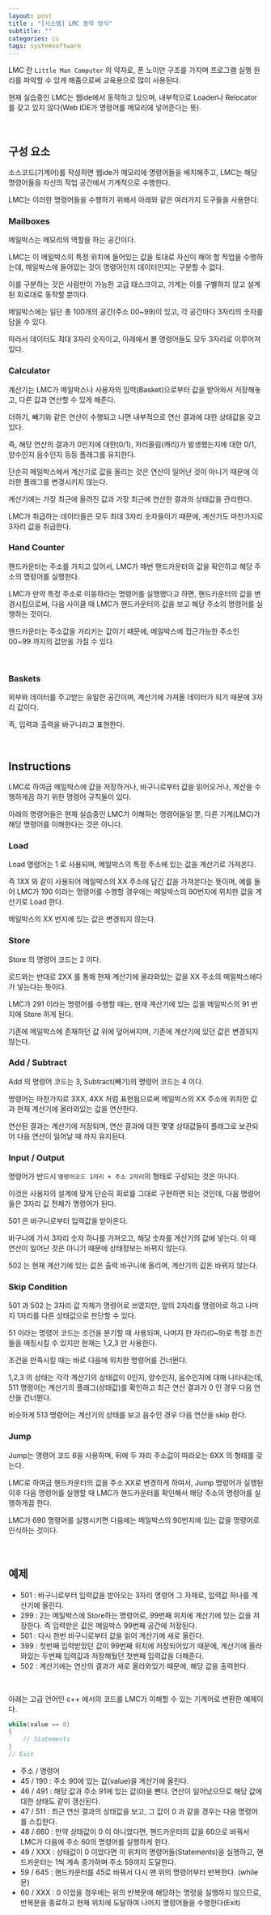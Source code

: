 ```yaml
---
layout: post
title : "[시스템] LMC 동작 방식"
subtitle: ""
categories: cs
tags: systemsoftware
---
```


LMC 란 ```Little Man Computer``` 의 약자로, 폰 노이만 구조를 가지며 프로그램 실행 원리를 파악할 수 있게 해줌으로써 교육용으로 많이 사용된다.

현재 실습중인 LMC는 웹ide에서 동작하고 있으며, 내부적으로 Loader나 Relocator를 갖고 있지 않다(Web IDE가 명령어를 메모리에 넣어준다는 뜻).

<br>

## 구성 요소

소스코드(기계어)를 작성하면 웹ide가 메모리에 명령어들을 배치해주고, LMC는 해당 명령어들을 자신의 작업 공간에서 기계적으로 수행한다.

LMC는 이러한 명령어들을 수행하기 위해서 아래와 같은 여러가지 도구들을 사용한다.

### Mailboxes

메일박스는 메모리의 역할을 하는 공간이다.

LMC는 이 메일박스의 특정 위치에 들어있는 값을 토대로 자신이 해야 할 작업을 수행하는데, 메일박스에 들어있는 것이 명령어인지 데이터인지는 구분할 수 없다.

이를 구분하는 것은 사람만이 가능한 고급 태스크이고, 기계는 이를 구별하지 않고 설계된 회로대로 동작할 뿐이다.

메일박스에는 일단 총 100개의 공간(주소 00~99)이 있고, 각 공간마다 3자리의 숫자를 담을 수 있다.

따라서 데이터도 최대 3자리 숫자이고, 아래에서 볼 명령어들도 모두 3자리로 이루어져 있다.

### Calculator

계산기는 LMC가 메일박스나 사용자의 입력(Basket)으로부터 값을 받아와서 저장해놓고, 다른 값과 연산할 수 있게 해준다.

더하기, 빼기와 같은 연산이 수행되고 나면 내부적으로 연산 결과에 대한 상태값을 갖고 있다.

즉, 해당 연산의 결과가 0인지에 대한(0/1), 자리올림(캐리)가 발생했는지에 대한 0/1, 양수인지 음수인지 등등 플래그를 유지한다.

단순히 메일박스에서 계산기로 값을 올리는 것은 연산이 일어난 것이 아니기 때문에 이러한 플래그를 변경시키지 않는다.

계산기에는 가장 최근에 올려진 값과 가장 최근에 연산한 결과의 상태값을 관리한다.

LMC가 취급하는 데이터들은 모두 최대 3자리 숫자들이기 때문에, 계산기도 마찬가지로 3자리 값을 취급한다.

### Hand Counter

핸드카운터는 주소를 가지고 있어서, LMC가 매번 핸드카운터의 값을 확인하고 해당 주소의 명령어를 실행한다.

LMC가 만약 특정 주소로 이동하라는 명령어를 실행했다고 하면, 핸드카운터의 값을 변경시킴으로써, 다음 사이클 때 LMC가 핸드카운터의 값을 보고 해당 주소의 명령어를 실행하는 것이다.

핸드카운터는 주소값을 가리키는 값이기 때문에, 메일박스에 접근가능한 주소인 00~99 까지의 값만을 가질 수 있다.

<br>

### Baskets

외부와 데이터를 주고받는 유일한 공간이며, 계산기에 가져올 데이터가 되기 때문에 3자리 값이다.

즉, 입력과 출력을 바구니라고 표현한다.

<br>

## Instructions

LMC로 하여금 메일박스에 값을 저장하거나, 바구니로부터 값을 읽어오거나, 계산을 수행하게끔 하기 위한 명령어 규칙들이 있다.

아래의 명령어들은 현재 실습중인 LMC가 이해하는 명령어들일 뿐, 다른 기계(LMC)가 해당 명령어를 이해한다는 것은 아니다.

### Load

Load 명령어는 1 로 사용되며, 메일박스의 특정 주소에 있는 값을 계산기로 가져온다.

즉 1XX 와 같이 사용되어 메일박스의 XX 주소에 담긴 값을 가져온다는 뜻이며, 예를 들어 LMC가 190 이라는 명령어를 수행할 경우에는 메일박스의 90번지에 위치한 값을 계산기로 Load 한다.

메일박스의 XX 번지에 있는 값은 변경되지 않는다.

### Store

Store 의 명령어 코드는 2 이다.

로드와는 반대로 2XX 를 통해 현재 계산기에 올라와있는 값을 XX 주소의 메일박스에다가 넣는다는 뜻이다.

LMC가 291 이라는 명령어를 수행할 때는, 현재 계산기에 있는 값을 메일박스의 91 번지에 Store 하게 된다.

기존에 메일박스에 존재하던 값 위에 덮어써지며, 기존에 계산기에 있던 값은 변경되지 않는다.

### Add / Subtract

Add 의 명령어 코드는 3, Subtract(빼기)의 명령어 코드는 4 이다.

명령어는 마찬가지로 3XX, 4XX 처럼 표현됨으로써 메일박스의 XX 주소에 위치한 값과 현재 계산기에 올라와있는 값을 연산한다.

연산된 결과는 계산기에 저장되며, 연산 결과에 대한 몇몇 상태값들이 플래그로 보관되어 다음 연산이 일어날 때 까지 유지된다.

### Input / Output

명령어가 반드시 ```명령어코드 1자리 + 주소 2자리```의 형태로 구성되는 것은 아니다.

이것은 사용자의 설계에 맞게 단순히 회로를 그대로 구현하면 되는 것인데, 다음 명령어들은 3자리 값 전체가 명령어가 된다.

501 은 바구니로부터 입력값을 받아온다.

바구니에 가서 3자리 숫자 하나를 가져오고, 해당 숫자를 계산기의 값에 넣는다. 이 때 연산이 일어난 것은 아니기 때문에 상태정보는 바뀌지 않는다.

502 는 현재 계산기에 있는 값은 출력 바구니에 올리며, 계산기의 값은 바뀌지 않는다.

### Skip Condition

501 과 502 는 3자리 값 자체가 명령어로 쓰였지만, 앞의 2자리를 명령어로 하고 나머지 1자리를 다른 상태값으로 판단할 수 있다.

51 이라는 명령어 코드는 조건을 분기할 때 사용되며, 나머지 한 자리(0~9)로 특정 조건들을 매칭시킬 수 있지만 현재는 1,2,3 만 사용한다.

조건을 만족시킬 때는 바로 다음에 위치한 명령어를 건너뛴다.

1,2,3 의 상태는 각각 계산기의 상태값이 0인지, 양수인지, 음수인지에 대해 나타내는데, 511 명령어는 계산기의 플래그(상태값)를 확인하고 최근 연산 결과가 0 인 경우 다음 연산을 건너뛴다.

비슷하게 513 명령어는 계산기의 상태를 보고 음수인 경우 다음 연산을 skip 한다.

### Jump

Jump는 명령어 코드 6을 사용하며, 뒤에 두 자리 주소값이 따라오는 6XX 의 형태를 갖는다.

LMC로 하여금 핸드카운터의 값을 주소 XX로 변경하게 하여서, Jump 명령어가 실행된 이후 다음 명령어를 실행할 때 LMC가 핸드카운터를 확인해서 해당 주소의 명령어를 실행하게끔 한다.

LMC가 690 명령어를 실행시키면 다음에는 메일박스의 90번지에 있는 값을 명령어로 인식하는 것이다.

<br>

## 예제

- 501 : 바구니로부터 입력값을 받아오는 3자리 명령어 그 자체로, 입력값 하나를 계산기에 올린다.
- 299 : 2는 메일박스에 Store하는 명령어로, 99번째 위치에 계산기에 있는 값을 저장한다. 즉 입력받은 값은 메일박스 99번째 공간에 저장된다.
- 501 : 다시 한번 바구니로부터 값을 읽어 계산기에 새로 올린다.
- 399 : 첫번째 입력받았던 값이 99번째 위치에 저장되어있기 때문에, 계산기에 올라와있는 두번째 입력값과 저장해뒀던 첫번째 입력값을 더해준다.
- 502 : 계산기에는 연산의 결과가 새로 올라와있기 때문에, 해당 값을 출력한다.

<br>

아래는 고급 언어인 c++ 에서의 코드를 LMC가 이해할 수 있는 기계어로 변환한 예제이다.

```c++
while(value == 0)
{
    // Statements
}
// Exit
```

- 주소 / 명령어
- 45 / 190 : 주소 90에 있는 값(value)을 계산기에 올린다.
- 46 / 491 : 해당 값과 주소 91에 있는 값(0)을 뺀다. 연산이 일어났으므로 해당 값에 대한 상태도 같이 갱신된다.
- 47 / 511 : 최근 연산 결과의 상태값을 보고, 그 값이 0 과 같을 경우는 다음 명령어를 스킵한다.
- 48 / 660 : 만약 상태값이 0 이 아니었다면, 핸드카운터의 값을 60으로 바꿔서 LMC가 다음에 주소 60의 명령어를 실행하게 한다.
- 49 / XXX : 상태값이 0 이었다면 이 위치의 명령어들(Statements)을 실행하고, 핸드카운터는 1씩 계속 증가하며 주소 59까지 도달한다.
- 59 / 645 : 핸드카운터를 45로 바꿔서 다시 맨 위의 명령어부터 반복한다. (while문)
- 60 / XXX : 0 이었을 경우에는 위의 반복문에 해당하는 명령을 실행하지 않으므로, 반복문을 종료하고 현재 위치에 도달하여 나머지 명령어들을 수행한다(Exit)